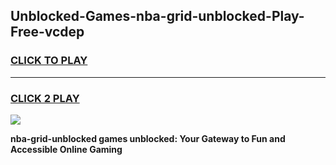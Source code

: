 
## Unblocked-Games-nba-grid-unblocked-Play-Free-vcdep
<h3>
<a href="https://premium76.site?title=nba-grid-unblocked&ref=10A">CLICK TO PLAY</a></h3>
<hr>

<h3>
<a href="https://premium76.site?title=nba-grid-unblocked&ref=10A">CLICK 2 PLAY</a>
  
</h3>

<a href="https://premium76.site?title=nba-grid-unblocked&ref=10A"><img src="https://clearcache.store/games.png"></a>


**nba-grid-unblocked games unblocked: Your Gateway to Fun and Accessible Online Gaming**
